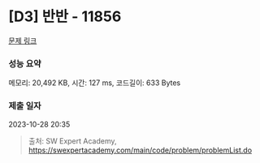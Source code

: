# [D3] 반반 - 11856 

[문제 링크](https://swexpertacademy.com/main/code/problem/problemDetail.do?contestProbId=AXjS1GXqZ8gDFATi) 

### 성능 요약

메모리: 20,492 KB, 시간: 127 ms, 코드길이: 633 Bytes

### 제출 일자

2023-10-28 20:35



> 출처: SW Expert Academy, https://swexpertacademy.com/main/code/problem/problemList.do